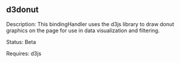 d3donut
------

Description: This bindingHandler uses the d3js library to draw donut graphics on the page for use in data visualization and filtering.

Status: Beta

Requires: d3js
